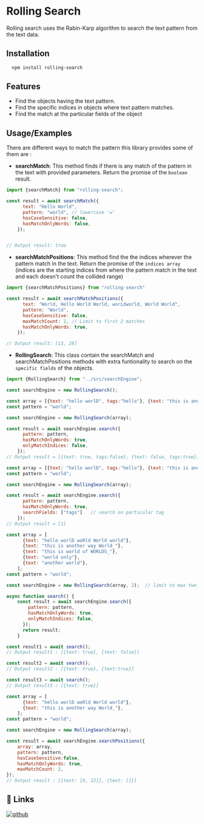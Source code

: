 
# Rolling Search

Rolling search uses the Rabin-Karp algorithm to search the text pattern from the text data.


## Installation

```bash
  npm install rolling-search
```
    
## Features

- Find the objects having the text pattern.
- Find the specific indices in objects where text pattern matches.
- Find the match at the particular fields of the object



## Usage/Examples
There are different ways to match the pattern this library provides some of them are :

- **searchMatch**: This method finds if there is any match of the pattern in the text with provided parameters. Return the promise of the `boolean` result.

```javascript
import {searchMatch} from "rolling-search";

const result = await searchMatch({
      text: "Hello World",
      pattern: "world", // lowercase 'w'
      hasCaseSensitive: false,
      hasMatchOnlyWords: false,
    });


// Output result: true 
```



- **searchMatchPositions**: This method find the the indices wherever the pattern match in the text. Return the promise of the `indices array` (indices are the starting indices from where the pattern match in the text and each doesn't count the collided range)

```javascript
import {searchMatchPositions} from "rolling-search"

const result = await searchMatchPositions({
      text: "World, Hello World World, worLdworld, World World",
      pattern: "World",
      hasCaseSensitive: false,
      maxMatchCount: 2, // Limit to first 2 matches
      hasMatchOnlyWords: true,
    });

// Output result: [13, 28]
```

- **RollingSearch**: This class contain the searchMatch and searchMatchPositions methods with extra funtionality to search on the `specific fields` of the objects.


```javascript
import {RollingSearch} from "../src/searchEngine";

const searchEngine = new RollingSearch();

```

```javascript
const array = [{text: "hello worlD", tags:"hello"}, {text: "this is another way World_", tags:"world"}];
const pattern = "world";

const searchEngine = new RollingSearch(array);

const result = await searchEngine.search({
      pattern: pattern,
      hasMatchOnlyWords: true,
      onlyMatchIndices: false,
    });
// Output result = [{text: true, tags:false}, {text: false, tags:true}]
```

```javascript
const array = [{text: "hello worlD", tags:"hello"}, {text: "this is another way World_", tags:"world"}];
const pattern = "world";

const searchEngine = new RollingSearch(array);

const result = await searchEngine.search({
      pattern: pattern,
      hasMatchOnlyWords: true,  
      searchFields: ["tags"]   // search on particular tag
    });
// Output result = [1]
```


```javascript
const array = [
      {text: "hello worlD woRld World world"},
      {text: "this is another way World_"},
      {text: "this is world of WORLDS_"},
      {text: "world only"},
      {text: "another world"},
    ];
const pattern = "world";

const searchEngine = new RollingSearch(array, 2);  // limit to max two matches in an iteration

async function search() {
    const result = await searchEngine.search({
        pattern: pattern,
        hasMatchOnlyWords: true,
        onlyMatchIndices: false,
      });
      return result;
    }

const result1 = await search();
// Output result1 : [{text: true}, {text: false}]

const result2 = await search();
// Output result2 : [{text: true}, {text:true}]

const result3 = await search();
// Output result3 : [{text: true}]
```


```javascript
const array = [
      {text: "hello worlD woRld World world"},
      {text: "this is another way World_"},
    ];
const pattern = "world";

const searchEngine = new RollingSearch(array);

const result = await searchEngine.searchPositions({
    array: array,
    pattern: pattern,
    hasCaseSensitive:false,
    hasMatchOnlyWords: true,
    maxMatchCount: 2,
});
// Output result : [{text: [6, 12]}, {text: []}]
```



## 🔗 Links
[![github](https://encrypted-tbn0.gstatic.com/images?q=tbn:ANd9GcQRFKUAwLfFz4a7EEtYc8SrMZJ3_6UAFqgC5g&s)](https://github.com/himanshu3889/rolling-search)
